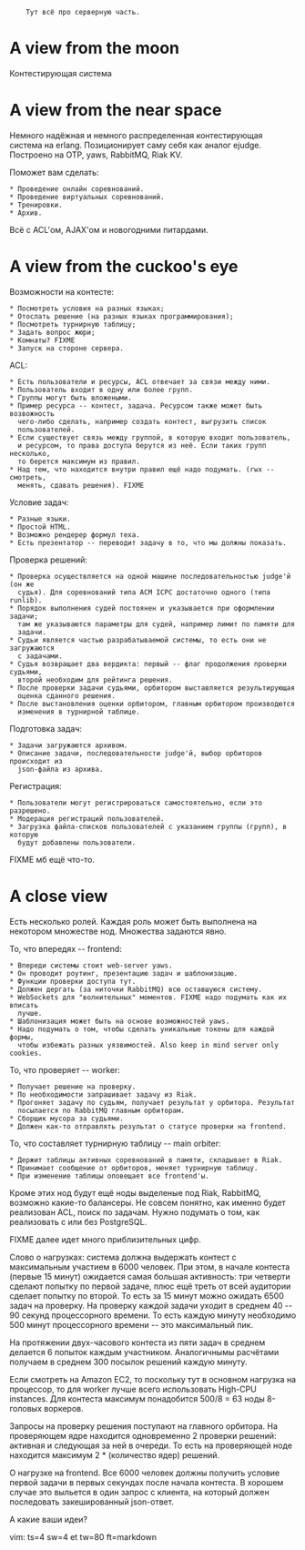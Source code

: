         Тут всё про серверную часть.


A view from the moon
===

Контестирующая система


A view from the near space
===

Немного надёжная и немного распределенная контестирующая система на erlang.
Позиционирует саму себя как аналог ejudge. Построено на OTP, yaws, RabbitMQ,
Riak KV.

Поможет вам сделать:

    * Проведение онлайн соревнований.
    * Проведение виртуальных соревнований.
    * Тренировки.
    * Архив.

Всё с ACL'ом, AJAX'ом и новогодними питардами.


A view from the cuckoo's eye
===

Возможности на контесте:

    * Посмотреть условия на разных языках;
    * Отослать решение (на разных языках программирования);
    * Посмотреть турнирную таблицу;
    * Задать вопрос жюри;
    * Комнаты? FIXME
    * Запуск на стороне сервера.

ACL:

    * Есть пользователи и ресурсы, ACL отвечает за связи между ними.
    * Пользователь входит в одну или более групп.
    * Группы могут быть вложеными.
    * Пример ресурса -- контест, задача. Ресурсом также может быть возвожность
      чего-либо сделать, например создать контест, выгрузить список
      пользователей.
    * Если существует связь между группой, в которую входит пользователь,
      и ресурсом, то права доступа берутся из неё. Если таких групп несколько,
      то берется максимум из правил.
    * Над тем, что находится внутри правил ещё надо подумать. (rwx -- смотреть,
      менять, сдавать решения). FIXME

Условие задач:

    * Разные языки.
    * Простой HTML.
    * Возможно рендерер формул теха.
    * Есть презентатор -- переводит задачу в то, что мы должны показать.

Проверка решений:

    * Проверка осуществляется на одной машине последовательностью judge'й (он же
      судья). Для соревнований типа ACM ICPC достаточно одного (типа runlib).
    * Порядок выполнения судей постоянен и указывается при оформлении задачи;
      там же указываются параметры для судей, например лимит по памяти для
      задачи.
    * Судьи является частью разрабатываемой системы, то есть они не загружаются
      с задачами.
    * Судья возвращает два вердикта: первый -- флаг продолжения проверки судьями,
      второй необходим для рейтинга решения.
    * После проверки задачи судьями, орбитором выставляется результирующая
      оценка сданного решения.
    * После выстановления оценки орбитором, главным орбитором производются
      изменения в турнирной таблице.

Подготовка задач:

    * Задачи загружаются архивом.
    * Описание задачи, последовательности judge'й, выбор орбиторов происходит из
      json-файла из архива.

Регистрация:

    * Пользователи могут регистрироваться самостоятельно, если это разрешено.
    * Модерация регистраций пользователей.
    * Загрузка файла-списков пользователей с указанием группы (групп), в которую
      будут добавлены пользователи.

FIXME мб ещё что-то.


A close view
===

Есть несколько ролей. Каждая роль может быть выполнена на некотором множестве
нод. Множества задаются явно.

То, что впередях -- frontend:

    * Впереди системы стоит web-server yaws.
    * Он проводит роутинг, презентацию задач и шаблонизацию.
    * Функции проверки доступа тут.
    * Должен дергать (за ниточки RabbitMQ) всю оставшуюся систему.
    * WebSockets для "волнительных" моментов. FIXME надо подумать как их вписать
      лучше.
    * Шаблонизация может быть на основе возможностей yaws.
    * Надо подумать о том, чтобы сделать уникальные токены для каждой формы,
      чтобы избежать разных уязвимостей. Also keep in mind server only cookies.

То, что проверяет -- worker:

    * Получает решение на проверку.
    * По необходимости запрашивает задачу из Riak.
    * Прогоняет задачу по судьям, получает результат у орбитора. Результат
      посылается по RabbitMQ главным орбиторам.
    * Сборщик мусора за судьями.
    * Должен как-то отправлять результат о статусе проверки на frontend.

То, что составляет турнирную таблицу -- main orbiter:

    * Держит таблицы активных соревнований в памяти, складывает в Riak.
    * Принимает сообщение от орбиторов, меняет турнирную таблицу.
    * При изменение таблицы оповещает все frontend'ы.

Кроме этих нод будут ещё ноды выделеные под Riak, RabbitMQ, возможно какие-то
балансеры. Не совсем понятно, как именно будет реализован ACL, поиск по задачам.
Нужно подумать о том, как реализовать с или без PostgreSQL.

FIXME далее идет много приблизительных цифр.

Слово о нагрузках: система должна выдержать контест с максимальным участием в
6000 человек. При этом, в начале контеста (первые 15 минут) ожидается самая
большая активность: три четверти сделают попытку по первой задаче, плюс ещё
треть от всей аудитории сделает попытку по второй. То есть за 15 минут можно
ожидать 6500 задач на проверку. На проверку каждой задачи уходит в среднем
40 -- 90 секунд процессорного времени. То есть каждую минуту необходимо 500
минут процессорного времени -- это максимальный пик.

На протяжении двух-часового контеста из пяти задач в среднем делается 6 попыток
каждым участником. Аналогичнымы расчётами получаем в среднем 300 посылок решений
каждую минуту.

Если смотреть на Amazon EC2, то поскольку тут в основном нагрузка на процессор,
то для worker лучше всего использовать High-CPU instances. Для контеста максимум
понадобится 500/8 = 63 ноды 8-головых воркеров.

Запросы на проверку решения поступают на главного орбитора. На проверяющем
ядре находится одновременно 2 проверки решений: активная и следующая за ней в
очереди. То есть на проверяющей ноде находится максимум 2 * (количество ядер)
решений.

О нагрузке на frontend. Все 6000 человек должны получить условие первой задачи в
первых секундах после начала контеста. В хорошем случае это выльется в один
запрос с клиента, на который должен последовать закешированный json-ответ.

А какие ваши идеи?


vim: ts=4 sw=4 et tw=80 ft=markdown

